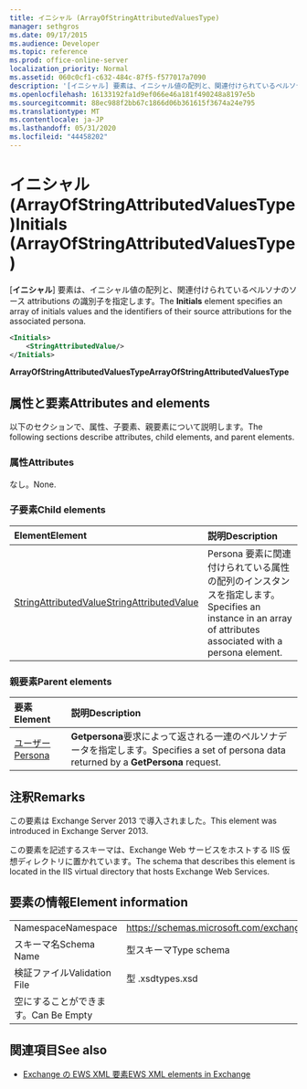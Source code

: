 ```yaml
---
title: イニシャル (ArrayOfStringAttributedValuesType)
manager: sethgros
ms.date: 09/17/2015
ms.audience: Developer
ms.topic: reference
ms.prod: office-online-server
localization_priority: Normal
ms.assetid: 060c0cf1-c632-484c-87f5-f577017a7090
description: '[イニシャル] 要素は、イニシャル値の配列と、関連付けられているペルソナのソース attributions の識別子を指定します。'
ms.openlocfilehash: 16133192fa1d9ef066e46a181f490248a8197e5b
ms.sourcegitcommit: 88ec988f2bb67c1866d06b361615f3674a24e795
ms.translationtype: MT
ms.contentlocale: ja-JP
ms.lasthandoff: 05/31/2020
ms.locfileid: "44458202"
---
```

# <a name="initials-arrayofstringattributedvaluestype"></a><span data-ttu-id="3265b-103">イニシャル (ArrayOfStringAttributedValuesType)</span><span class="sxs-lookup"><span data-stu-id="3265b-103">Initials (ArrayOfStringAttributedValuesType)</span></span>

<span data-ttu-id="3265b-104">[**イニシャル**] 要素は、イニシャル値の配列と、関連付けられているペルソナのソース attributions の識別子を指定します。</span><span class="sxs-lookup"><span data-stu-id="3265b-104">The **Initials** element specifies an array of initials values and the identifiers of their source attributions for the associated persona.</span></span> 
  
```XML
<Initials>
    <StringAttributedValue/>
</Initials>
```

 <span data-ttu-id="3265b-105">**ArrayOfStringAttributedValuesType**</span><span class="sxs-lookup"><span data-stu-id="3265b-105">**ArrayOfStringAttributedValuesType**</span></span>
## <a name="attributes-and-elements"></a><span data-ttu-id="3265b-106">属性と要素</span><span class="sxs-lookup"><span data-stu-id="3265b-106">Attributes and elements</span></span>

<span data-ttu-id="3265b-107">以下のセクションで、属性、子要素、親要素について説明します。</span><span class="sxs-lookup"><span data-stu-id="3265b-107">The following sections describe attributes, child elements, and parent elements.</span></span>
  
### <a name="attributes"></a><span data-ttu-id="3265b-108">属性</span><span class="sxs-lookup"><span data-stu-id="3265b-108">Attributes</span></span>

<span data-ttu-id="3265b-109">なし。</span><span class="sxs-lookup"><span data-stu-id="3265b-109">None.</span></span>
  
### <a name="child-elements"></a><span data-ttu-id="3265b-110">子要素</span><span class="sxs-lookup"><span data-stu-id="3265b-110">Child elements</span></span>

|<span data-ttu-id="3265b-111">**Element**</span><span class="sxs-lookup"><span data-stu-id="3265b-111">**Element**</span></span>|<span data-ttu-id="3265b-112">**説明**</span><span class="sxs-lookup"><span data-stu-id="3265b-112">**Description**</span></span>|
|:-----|:-----|
|[<span data-ttu-id="3265b-113">StringAttributedValue</span><span class="sxs-lookup"><span data-stu-id="3265b-113">StringAttributedValue</span></span>](stringattributedvalue.md) <br/> |<span data-ttu-id="3265b-114">Persona 要素に関連付けられている属性の配列のインスタンスを指定します。</span><span class="sxs-lookup"><span data-stu-id="3265b-114">Specifies an instance in an array of attributes associated with a persona element.</span></span>  <br/> |
   
### <a name="parent-elements"></a><span data-ttu-id="3265b-115">親要素</span><span class="sxs-lookup"><span data-stu-id="3265b-115">Parent elements</span></span>

|<span data-ttu-id="3265b-116">**要素**</span><span class="sxs-lookup"><span data-stu-id="3265b-116">**Element**</span></span>|<span data-ttu-id="3265b-117">**説明**</span><span class="sxs-lookup"><span data-stu-id="3265b-117">**Description**</span></span>|
|:-----|:-----|
|[<span data-ttu-id="3265b-118">ユーザー</span><span class="sxs-lookup"><span data-stu-id="3265b-118">Persona</span></span>](persona.md) <br/> |<span data-ttu-id="3265b-119">**Getpersona**要求によって返される一連のペルソナデータを指定します。</span><span class="sxs-lookup"><span data-stu-id="3265b-119">Specifies a set of persona data returned by a **GetPersona** request.</span></span>  <br/> |
   
## <a name="remarks"></a><span data-ttu-id="3265b-120">注釈</span><span class="sxs-lookup"><span data-stu-id="3265b-120">Remarks</span></span>

<span data-ttu-id="3265b-121">この要素は Exchange Server 2013 で導入されました。</span><span class="sxs-lookup"><span data-stu-id="3265b-121">This element was introduced in Exchange Server 2013.</span></span>
  
<span data-ttu-id="3265b-122">この要素を記述するスキーマは、Exchange Web サービスをホストする IIS 仮想ディレクトリに置かれています。</span><span class="sxs-lookup"><span data-stu-id="3265b-122">The schema that describes this element is located in the IIS virtual directory that hosts Exchange Web Services.</span></span>
  
## <a name="element-information"></a><span data-ttu-id="3265b-123">要素の情報</span><span class="sxs-lookup"><span data-stu-id="3265b-123">Element information</span></span>

|||
|:-----|:-----|
|<span data-ttu-id="3265b-124">Namespace</span><span class="sxs-lookup"><span data-stu-id="3265b-124">Namespace</span></span>  <br/> |https://schemas.microsoft.com/exchange/services/2006/types  <br/> |
|<span data-ttu-id="3265b-125">スキーマ名</span><span class="sxs-lookup"><span data-stu-id="3265b-125">Schema Name</span></span>  <br/> |<span data-ttu-id="3265b-126">型スキーマ</span><span class="sxs-lookup"><span data-stu-id="3265b-126">Type schema</span></span>  <br/> |
|<span data-ttu-id="3265b-127">検証ファイル</span><span class="sxs-lookup"><span data-stu-id="3265b-127">Validation File</span></span>  <br/> |<span data-ttu-id="3265b-128">型 .xsd</span><span class="sxs-lookup"><span data-stu-id="3265b-128">types.xsd</span></span>  <br/> |
|<span data-ttu-id="3265b-129">空にすることができます。</span><span class="sxs-lookup"><span data-stu-id="3265b-129">Can Be Empty</span></span>  <br/> ||
   
## <a name="see-also"></a><span data-ttu-id="3265b-130">関連項目</span><span class="sxs-lookup"><span data-stu-id="3265b-130">See also</span></span>



- [<span data-ttu-id="3265b-131">Exchange の EWS XML 要素</span><span class="sxs-lookup"><span data-stu-id="3265b-131">EWS XML elements in Exchange</span></span>](ews-xml-elements-in-exchange.md)


